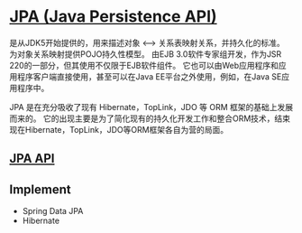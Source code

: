 # [JPA (Java Persistence API)](https://www.oracle.com/technetwork/java/javaee/tech/persistence-jsp-140049.html)

是从JDK5开始提供的，用来描述对象 <--> 关系表映射关系，并持久化的标准。
为对象关系映射提供POJO持久性模型。
由EJB 3.0软件专家组开发，作为JSR 220的一部分，但其使用不仅限于EJB软件组件。
它也可以由Web应用程序和应用程序客户端直接使用，甚至可以在Java EE平台之外使用，例如，在Java SE应用程序中。

JPA 是在充分吸收了现有 Hibernate，TopLink，JDO 等 ORM 框架的基础上发展而来的。
它的出现主要是为了简化现有的持久化开发工作和整合ORM技术，结束现在Hibernate，TopLink，JDO等ORM框架各自为营的局面。


## [JPA API](https://docs.oracle.com/javaee/5/tutorial/doc/bnbpz.html)

## Implement
* Spring Data JPA
* Hibernate
